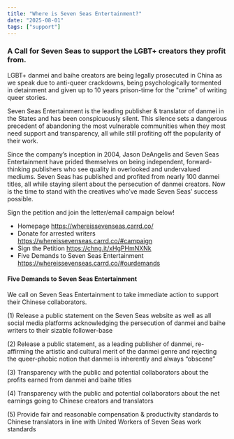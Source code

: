 ```yaml
---
title: "Where is Seven Seas Entertainment?" 
date: "2025-08-01"
tags: ["support"] 
---
```


### A Call for Seven Seas to support the LGBT+ creators they profit from.

LGBT+ danmei and baihe creators are being legally prosecuted in China as we speak due to anti-queer crackdowns, being psychologically tormented in detainment and given up to 10 years prison-time for the "crime" of writing queer stories.

Seven Seas Entertainment is the leading publisher & translator of danmei in the States and has been conspicuously silent. This silence sets a dangerous precedent of abandoning the most vulnerable communities when they most need support and transparency, all while still profiting off the popularity of their work.

Since the company’s inception in 2004, Jason DeAngelis and Seven Seas Entertainment have prided themselves on being independent, forward-thinking publishers who see quality in overlooked and undervalued mediums. Seven Seas has published and profited from nearly 100 danmei titles, all while staying silent about the persecution of danmei creators. Now is the time to stand with the creatives who’ve made Seven Seas’ success possible.

Sign the petition and join the letter/email campaign below!

- Homepage https://whereissevenseas.carrd.co/
- Donate for arrested writers https://whereissevenseas.carrd.co/#campaign
- Sign the Petition https://chng.it/xHgPHmNXNk
- Five Demands to Seven Seas Entertainment https://whereissevenseas.carrd.co/#ourdemands

#### Five Demands to Seven Seas Entertainment

We call on Seven Seas Entertainment to take immediate action to support their Chinese collaborators.

(1) Release a public statement on the Seven Seas website as well as all social media platforms acknowledging the persecution of danmei and baihe writers to their sizable follower-base

(2) Release a public statement, as a leading publisher of danmei, re-affirming the artistic and cultural merit of the danmei genre and rejecting the queer-phobic notion that danmei is inherently and always “obscene”

(3) Transparency with the public and potential collaborators about the profits earned from danmei and baihe titles

(4) Transparency with the public and potential collaborators about the net earnings going to Chinese creators and translators

(5) Provide fair and reasonable compensation & productivity standards to Chinese translators in line with United Workers of Seven Seas work standards
